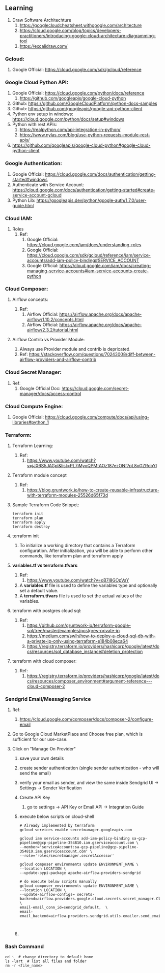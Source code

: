 ## Learning
1. Draw Software Architechture
    1. https://googlecloudcheatsheet.withgoogle.com/architecture
    2. https://cloud.google.com/blog/topics/developers-practitioners/introducing-google-cloud-architecture-diagramming-tool
    2. https://excalidraw.com/

### Gcloud:
1. Google Official: https://cloud.google.com/sdk/gcloud/reference 


### Google Cloud Python API:
1. Google Official: https://cloud.google.com/python/docs/reference
    1. https://github.com/googleapis/google-cloud-python
2. Github: https://github.com/GoogleCloudPlatform/python-docs-samples
3. Github: https://github.com/googleapis/google-api-python-client
4. Python env setup in windows: https://cloud.google.com/python/docs/setup#windows
4. Python with rest APIs:
    1. https://realpython.com/api-integration-in-python/
    2. https://www.nylas.com/blog/use-python-requests-module-rest-apis/
5. https://github.com/googleapis/google-cloud-python#google-cloud-python-client


### Google Authentication:
1. Google Official: https://cloud.google.com/docs/authentication/getting-started#windows
2. Authenticate with Service Account: https://cloud.google.com/docs/authentication/getting-started#create-service-account-gcloud
3. Python Lib: https://googleapis.dev/python/google-auth/1.7.0/user-guide.html


### Cloud IAM:
1. Roles
   1. Ref:
      1. Google Official: https://cloud.google.com/iam/docs/understanding-roles
      2. Google Official: https://cloud.google.com/sdk/gcloud/reference/iam/service-accounts/add-iam-policy-binding#SERVICE_ACCOUNT
      3. Google Official: https://cloud.google.com/iam/docs/creating-managing-service-accounts#iam-service-accounts-create-python
    

### Cloud Composer:
1. Airflow concepts:
    1. Ref:
        1. Airflow Official: https://airflow.apache.org/docs/apache-airflow/1.10.2/concepts.html
        2. Airflow Official: https://airflow.apache.org/docs/apache-airflow/2.3.2/tutorial.html

2. Airflow Contrib vs Provider Module:
    1. Always use Provider module and contrib is depricated.
    2. Ref: https://stackoverflow.com/questions/70243008/diff-between-airflow-providers-and-airflow-contrib
   

### Cloud Secret Manager:
1. Ref:
   1. Google Official Doc: https://cloud.google.com/secret-manager/docs/access-control

### Cloud Compute Engine:
1. Google Official: https://cloud.google.com/compute/docs/api/using-libraries#python_1


### Terraform:
1. Terraform Learning:
   1. Ref:
       1. https://www.youtube.com/watch?v=jJX6S5JAGpI&list=PL7iMyoQPMtAOz187ezONf7pL8oGZRobYl
1. Terraform module concept
    1. Ref: 
       1. https://blog.gruntwork.io/how-to-create-reusable-infrastructure-with-terraform-modules-25526d65f73d
   
2. Sample Terraform Code Snippet:
   ```shell
   terraform init
   terraform plan
   terraform apply
   terraform destroy
   ```
   
3. terraform init
   1. To initialize a working directory that contains a Terraform configuration. After initialization, you will be able to perform other commands, like terraform plan and terraform apply

4. **variables.tf vs terraform.tfvars**:
   1. Ref:
      1. https://www.youtube.com/watch?v=oB7l8GOpVaY
   1. A **variables.tf** file is used to define the variables type and optionally set a default value.
   2. A **terraform.tfvars** file is used to set the actual values of the variables.
   
5. terraform with postgres cloud sql:
   1. Ref: 
      1. https://github.com/gruntwork-io/terraform-google-sql/tree/master/examples/postgres-private-ip
      2. https://medium.com/swlh/how-to-deploy-a-cloud-sql-db-with-a-private-ip-only-using-terraform-e184b08eca64
      3. https://registry.terraform.io/providers/hashicorp/google/latest/docs/resources/sql_database_instance#deletion_protection
   
6. terraform with cloud composer:
   1. Ref:
      1. https://registry.terraform.io/providers/hashicorp/google/latest/docs/resources/composer_environment#argument-reference---cloud-composer-2
   

### Sendgrid Email/Messaging Service
   1. Ref:
      1. https://cloud.google.com/composer/docs/composer-2/configure-email
      
   2. Go to Google Cloud MarketPlace and Choose free plan, which is sufficient for our use-case.
   3. Click on "Manage On Provider"
      1. save your own details
      2. create sender authentication (single sender authentication - who will send the email)
      3. verify your email as sender, and view the same inside Sendgrid UI -> Settings -> Sender Verification
      4. Create API Key
         1. go to settings -> API Key or Email API -> Integration Guide
      5. execute below scripts on cloud-shell
         ```shell
         # Already implemented by terraform
         gcloud services enable secretmanager.googleapis.com
         
         gcloud iam service-accounts add-iam-policy-binding sa-gcp-pipeline@gcp-pipeline-354810.iam.gserviceaccount.com \
         --member='serviceAccount:sa-gcp-pipeline@gcp-pipeline-354810.iam.gserviceaccount.com' \
         --role='roles/secretmanager.secretAccessor'
         
         gcloud composer environments update ENVIRONMENT_NAME \
         --location LOCATION \
         --update-pypi-package apache-airflow-providers-sendgrid
         ```
         
         ```shell
         # do execute below scripts manually
         gcloud composer environments update ENVIRONMENT_NAME \
         --location LOCATION \
         --update-airflow-configs= secrets-backend=airflow.providers.google.cloud.secrets.secret_manager.CloudSecretManagerBackend,  \
         email-email_conn_id=sendgrid_default,  \
         email-email_backend=airflow.providers.sendgrid.utils.emailer.send_email
              
             
         ```
      6. 
 


### Bash Command
```shell
cd ~  # change directory to default home 
ls -lart  # list all files and folder
rm -r <file_name>
```






